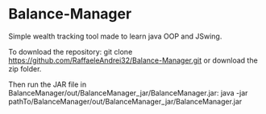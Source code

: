# Balance-Manager
Simple wealth tracking tool made to learn java OOP and JSwing.

To download the repository:
git clone https://github.com/RaffaeleAndrei32/Balance-Manager.git
or download the zip folder.

Then run the JAR file in BalanceManager/out/BalanceManager_jar/BalanceManager.jar:
java -jar pathTo/BalanceManager/out/BalanceManager_jar/BalanceManager.jar
